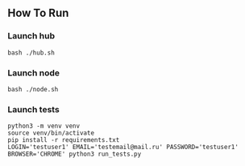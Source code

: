 ## How To Run
### Launch hub
```
bash ./hub.sh
```
### Launch node
```
bash ./node.sh
```
### Launch tests
```
python3 -m venv venv
source venv/bin/activate
pip install -r requirements.txt
LOGIN='testuser1' EMAIL='testemail@mail.ru' PASSWORD='testuser1' BROWSER='CHROME' python3 run_tests.py
```
